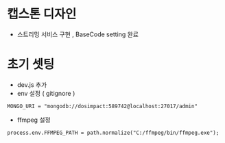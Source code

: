 # 캡스톤 디자인

- 스트리밍 서비스 구현 , BaseCode setting 완료

# 초기 셋팅

- dev.js 추가
- env 설정 ( gitignore )

```
MONGO_URI = "mongodb://dosimpact:589742@localhost:27017/admin"

```

- ffmpeg 설정

```
process.env.FFMPEG_PATH = path.normalize("C:/ffmpeg/bin/ffmpeg.exe");
```
